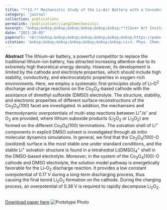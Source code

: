 ```yaml
---
title: "**13.** Mechanistic Study of the Li–Air Battery with a Co<sub>3</sub>O<sub>4</sub> Cathode and Dimethyl Sulfoxide Electrolyte"
category: 'journal'
collection: publications
permalink: /publication/jiang21mechanistic
excerpt: "&nbsp;&nbsp;&nbsp;&nbsp;&nbsp;&nbsp;&nbsp;**(Cover Art Invitation)**   <br/>&nbsp;&nbsp;&nbsp;&nbsp;&nbsp;&nbsp;&nbsp;**Zhen Jiang**, and Andrew M. Rappe"
date: "2021-10-05"
paperurl: '<br/>&nbsp;&nbsp;&nbsp;&nbsp;&nbsp;&nbsp;&nbsp;https://pubs.acs.org/doi/abs/10.1021/acs.jpcc.1c07619'
citation: '&nbsp;&nbsp;&nbsp;&nbsp;&nbsp;&nbsp;&nbsp;<i>J. Phys. Chem. C</i> 125(40), 21873-21881 (2021)'
---
```

**Abstract** The lithium–air battery, a powerful competitor to replace the traditional lithium-ion battery, has attracted increasing attention due to its extremely high theoretical energy density. However, its development is limited by the cathode and electrolyte properties, which should include high stability, conductivity, and electrocatalytic properties in oxygen-rich environments. Here, we employ a systematic first-principles study of Li–O<sup>2</sup> discharge and charge reactions on the Co<sub>3</sub>O<sub>4</sub>-based cathode with the assistance of dimethyl sulfoxide (DMSO) electrolyte. The structure, stability, and electronic properties of different surface reconstructions of the Co<sub>3</sub>O<sub>4</sub>(100) facet are investigated. In addition, the mechanisms and thermodynamic overpotentials of multi-step reactions between Li<sup>+</sup>/e<sup>–</sup> and O<sub>2</sub> are provided, where lithium suboxide products (Li<sub>2</sub>O<sub>2</sub> or Li<sub>3</sub>O<sub>2</sub>) are formed on the different Co<sub>3</sub>O<sub>4</sub>(100) terminations. The solvation shell of Li<sup>+</sup> components in explicit DMSO solvent is investigated through ab initio molecular dynamics simulations. In general, we find that the Co<sub>3</sub>O<sub>4</sub>(100)-O (oxidized) surface is the most stable one under standard conditions, and the stable Li<sup>+</sup> solvation structure is found in a tetrahedral Li(DMSO)<sub>4</sub><sup>+</sup> shell in the DMSO-based electrolyte. Moreover, in the system of the Co<sub>3</sub>O<sub>4</sub>(100)-O cathode and DMSO electrolyte, the solution model pathway is energetically favorable for the Li–O<sub>2</sub> discharge reaction. It provides a low constant overpotential of 0.17 V during a long-term discharging process, thus causing the final toroid Li<sub>2</sub>O<sub>2</sub> formation on the cathode. During the charging process, an overpotential of 0.36 V is required to rapidly decompose Li<sub>2</sub>O<sub>2</sub>.

<br/>[Download paper here](https://github.com/ZhenJiang16/personal/tree/master/files/jiang21mechanistic.pdf)
![Prototype Photo]({{site.baseurl}}/images/jiang21mechanistic.jpg)
